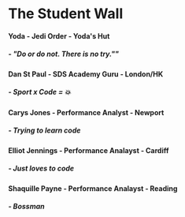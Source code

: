 # The Student Wall

#### Yoda - Jedi Order - Yoda's Hut
##### - "Do or do not. There is no try.""

#### Dan St Paul - SDS Academy Guru - London/HK
##### - Sport x Code = :boom:

#### Carys Jones - Performance Analyst - Newport
##### - Trying to learn code

#### Elliot Jennings - Performance Analayst - Cardiff
##### - Just loves to code

#### Shaquille Payne - Performance Analayst - Reading
##### - Bossman
